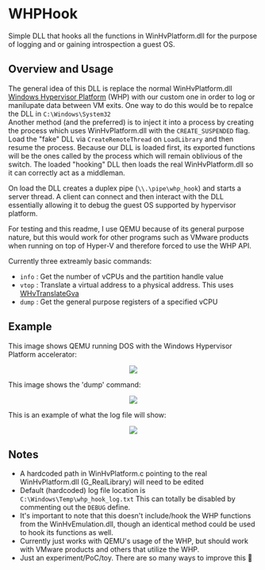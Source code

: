# WHPHook
Simple DLL that hooks all the functions in WinHvPlatform.dll for the purpose of logging and or gaining introspection a guest OS.

## Overview and Usage

The general idea of this DLL is replace the normal WinHvPlatform.dll [Windows Hypervisor Platform](https://docs.microsoft.com/en-us/virtualization/api/hypervisor-platform/hypervisor-platform) (WHP) with our custom one in order to log or manilupate data between VM exits. 
One way to do this would be to repalce the DLL in `C:\Windows\System32` <br> Another method (and the preferred) is to inject it into a process by creating the process which uses WinHvPlatform.dll with the `CREATE_SUSPENDED` flag. Load the "fake" DLL via `CreateRemoteThread` on `LoadLibrary` and then resume the process. Because our DLL is loaded first, its exported functions will be the ones called by the process which will remain oblivious of the switch. The loaded "hooking" DLL then loads the real WinHvPlatform.dll so it can correctly act as a middleman.

On load the DLL creates a duplex pipe (`\\.\pipe\whp_hook`) and starts a server thread. A client can connect and then interact with the DLL essentially allowing it to debug the guest OS supported by hypervisor platform. 

For testing and this readme, I use QEMU because of its general purpose nature, but this would work for other programs such as VMware products when running on top of Hyper-V and therefore forced to use the WHP API.

Currently three extreamly basic commands:
* `info` : Get the number of vCPUs and the partition handle value
* `vtop` : Translate a virtual address to a physical address. This uses [WHvTranslateGva](https://docs.microsoft.com/en-us/virtualization/api/hypervisor-platform/funcs/whvtranslategva)
* `dump` : Get the general purpose registers of a specified vCPU 

## Example
This image shows QEMU running DOS with the Windows Hypervisor Platform accelerator: 
<p align="center">
  <img src="https://user-images.githubusercontent.com/16905064/142759492-db23b7d6-b403-46e7-beba-9a4843831f34.PNG"/>
 </p>
This image shows the 'dump' command:<br>
<p align="center">
  <img src="https://user-images.githubusercontent.com/16905064/142771504-dea0aee4-8595-448f-9390-8c5f212d82da.PNG"/>
</p>
This is an example of what the log file will show:<br>
<p align="center">
  <img src="https://user-images.githubusercontent.com/16905064/142778064-7dbf98f7-4386-4ffe-b09a-a42143ec7b09.PNG"/>
</p>


## Notes
* A hardcoded path in WinHvPlatform.c pointing to the real WinHvPlatform.dll (G_RealLibrary) will need to be edited
* Default (hardcoded) log file location is `C:\Windows\Temp\whp_hook_log.txt` This can totally be disabled by commenting out the `DEBUG` define.
* It's important to note that this doesn't include/hook the WHP functions from the WinHvEmulation.dll, though an identical method could be used to hook its functions as well.
* Currently just works with QEMU's usage of the WHP, but should work with VMware products and others that utilize the WHP.
* Just an experiment/PoC/toy. There are so many ways to improve this 🧐
